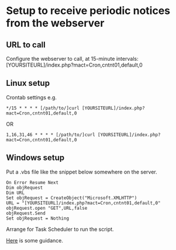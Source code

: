 # Setup to receive periodic notices from the webserver
## URL to call
Configure the webserver to call, at 15-minute intervals:
 [YOURSITEURL]/index.php?mact=Cron,cntnt01,default,0
## Linux setup
Crontab settings e.g.

```*/15 * * * * [/path/to/]curl [YOURSITEURL]/index.php?mact=Cron,cntnt01,default,0```

OR

```1,16,31,46 * * * * [/path/to/]curl [YOURSITEURL]/index.php?mact=Cron,cntnt01,default,0```
## Windows setup
Put a .vbs file like the snippet below somewhere on the server.
```
On Error Resume Next
Dim objRequest
Dim URL
Set objRequest = CreateObject("Microsoft.XMLHTTP")
URL = "[YOURSITEURL]/index.php?mact=Cron,cntnt01,default,0"
objRequest.open "GET",URL,false 
objRequest.Send
Set objRequest = Nothing
```
Arrange for Task Scheduler to run the script.

[Here](http://www.peterviola.com/windows-server-scheduled-task-for-opening-web-site-url) is some guidance.
